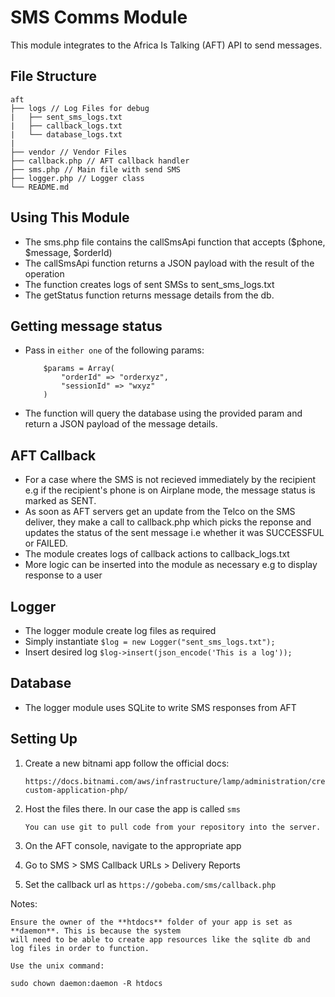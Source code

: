 # SMS Comms Module

This module integrates to the Africa Is Talking (AFT) API to send messages.

## File Structure

```
aft
├── logs // Log Files for debug
|	├── sent_sms_logs.txt
| 	├── callback_logs.txt 
|	└── database_logs.txt
|
├── vendor // Vendor Files
├── callback.php // AFT callback handler
├── sms.php // Main file with send SMS
├── logger.php // Logger class
└── README.md
```

## Using This Module

- The sms.php file contains the callSmsApi function that accepts ($phone, $message, $orderId)
- The callSmsApi function returns a JSON payload with the result of the operation
- The function creates logs of sent SMSs to sent_sms_logs.txt
- The getStatus function returns message details from the db.

## Getting message status
- Pass in `either one` of the following params:
	```
		$params = Array(
			"orderId" => "orderxyz",
			"sessionId" => "wxyz"
		)
	```
- The function will query the database using the provided param and return a JSON payload of
  the message details.

## AFT Callback

- For a case where the SMS is not recieved immediately by the recipient e.g if the recipient's 
  phone is on Airplane mode, the message status is marked as SENT. 
- As soon as AFT servers get an update from the Telco on the SMS deliver, they make a call to 
  callback.php which picks the reponse and updates the status of the sent message 
  i.e whether it was SUCCESSFUL or FAILED.
- The module creates logs of callback actions to callback_logs.txt 
- More logic can be inserted into the module as necessary e.g to display response to a user

## Logger
- The logger module create log files as required
- Simply instantiate `$log = new Logger("sent_sms_logs.txt");`
- Insert desired log `$log->insert(json_encode('This is a log'));`

## Database
- The logger module uses SQLite to write SMS responses from AFT


## Setting Up

1. Create a new bitnami app follow the official docs:
   ```
   https://docs.bitnami.com/aws/infrastructure/lamp/administration/create-custom-application-php/
   ```

2. Host the files there. In our case the app is called `sms`
	```
	You can use git to pull code from your repository into the server.
	```
3. On the AFT console, navigate to the appropriate app
4. Go to SMS > SMS Callback URLs > Delivery Reports
5. Set the callback url as `https://gobeba.com/sms/callback.php`


Notes:

```
Ensure the owner of the **htdocs** folder of your app is set as **daemon**. This is because the system
will need to be able to create app resources like the sqlite db and log files in order to function.

Use the unix command:

sudo chown daemon:daemon -R htdocs

```

